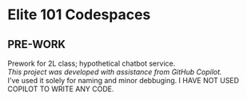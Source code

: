 # Elite 101 Codespaces
## PRE-WORK
Prework for 2L class; hypothetical chatbot service.<br>
*This project was developed with assistance from GitHub Copilot.*<br>
I've used it solely for naming and minor debbuging. I HAVE NOT USED COPILOT TO WRITE ANY CODE.
